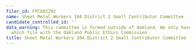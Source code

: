 ```yaml
---
filer_id: FPC882292
name: Sheet Metal Workers 104 District 2 Small Contributor Committee
candidate_controlled_id: ''
data_warning: This committee is formed outside of Oakland. We only have data on committees
  which file with the Oakland Public Ethics Commission
title: Sheet Metal Workers 104 District 2 Small Contributor Committee
---
```

